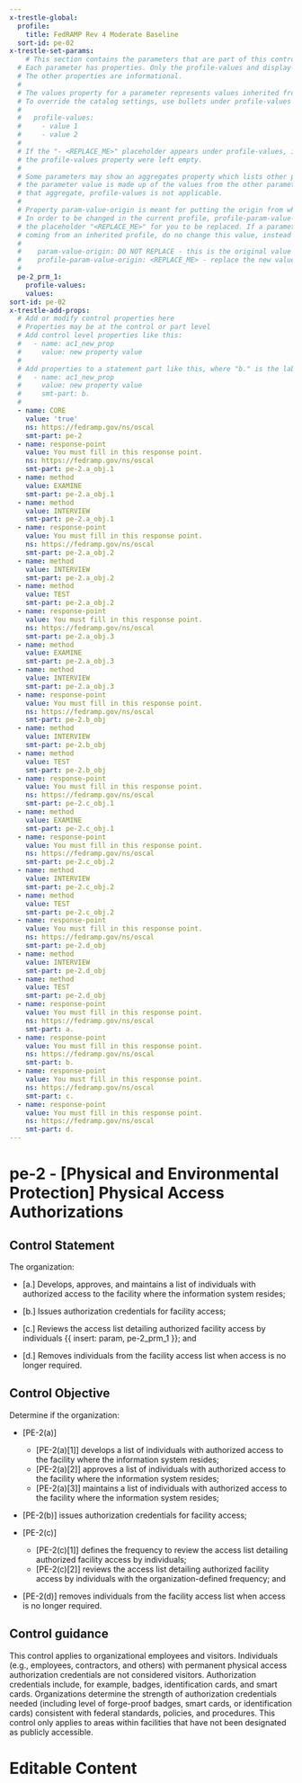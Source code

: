 ```yaml
---
x-trestle-global:
  profile:
    title: FedRAMP Rev 4 Moderate Baseline
  sort-id: pe-02
x-trestle-set-params:
    # This section contains the parameters that are part of this control.
  # Each parameter has properties. Only the profile-values and display-name properties are editable.
  # The other properties are informational.
  #
  # The values property for a parameter represents values inherited from the OSCAL catalog.
  # To override the catalog settings, use bullets under profile-values as shown below:
  #
  #   profile-values:
  #     - value 1
  #     - value 2
  #
  # If the "- <REPLACE_ME>" placeholder appears under profile-values, it is the same as if
  # the profile-values property were left empty.
  #
  # Some parameters may show an aggregates property which lists other parameters. This means
  # the parameter value is made up of the values from the other parameters. For parameters
  # that aggregate, profile-values is not applicable.
  #
  # Property param-value-origin is meant for putting the origin from where that parameter comes from.
  # In order to be changed in the current profile, profile-param-value-origin property will be displayed with
  # the placeholder "<REPLACE_ME>" for you to be replaced. If a parameter already has a param-value-origin
  # coming from an inherited profile, do no change this value, instead use profile-param-value-origin as follows:
  #
  #    param-value-origin: DO NOT REPLACE - this is the original value
  #    profile-param-value-origin: <REPLACE_ME> - replace the new value required HERE
  #
  pe-2_prm_1:
    profile-values:
    values:
sort-id: pe-02
x-trestle-add-props:
  # Add or modify control properties here
  # Properties may be at the control or part level
  # Add control level properties like this:
  #   - name: ac1_new_prop
  #     value: new property value
  #
  # Add properties to a statement part like this, where "b." is the label of the target statement part
  #   - name: ac1_new_prop
  #     value: new property value
  #     smt-part: b.
  #
  - name: CORE
    value: 'true'
    ns: https://fedramp.gov/ns/oscal
    smt-part: pe-2
  - name: response-point
    value: You must fill in this response point.
    ns: https://fedramp.gov/ns/oscal
    smt-part: pe-2.a_obj.1
  - name: method
    value: EXAMINE
    smt-part: pe-2.a_obj.1
  - name: method
    value: INTERVIEW
    smt-part: pe-2.a_obj.1
  - name: response-point
    value: You must fill in this response point.
    ns: https://fedramp.gov/ns/oscal
    smt-part: pe-2.a_obj.2
  - name: method
    value: INTERVIEW
    smt-part: pe-2.a_obj.2
  - name: method
    value: TEST
    smt-part: pe-2.a_obj.2
  - name: response-point
    value: You must fill in this response point.
    ns: https://fedramp.gov/ns/oscal
    smt-part: pe-2.a_obj.3
  - name: method
    value: EXAMINE
    smt-part: pe-2.a_obj.3
  - name: method
    value: INTERVIEW
    smt-part: pe-2.a_obj.3
  - name: response-point
    value: You must fill in this response point.
    ns: https://fedramp.gov/ns/oscal
    smt-part: pe-2.b_obj
  - name: method
    value: INTERVIEW
    smt-part: pe-2.b_obj
  - name: method
    value: TEST
    smt-part: pe-2.b_obj
  - name: response-point
    value: You must fill in this response point.
    ns: https://fedramp.gov/ns/oscal
    smt-part: pe-2.c_obj.1
  - name: method
    value: EXAMINE
    smt-part: pe-2.c_obj.1
  - name: response-point
    value: You must fill in this response point.
    ns: https://fedramp.gov/ns/oscal
    smt-part: pe-2.c_obj.2
  - name: method
    value: INTERVIEW
    smt-part: pe-2.c_obj.2
  - name: method
    value: TEST
    smt-part: pe-2.c_obj.2
  - name: response-point
    value: You must fill in this response point.
    ns: https://fedramp.gov/ns/oscal
    smt-part: pe-2.d_obj
  - name: method
    value: INTERVIEW
    smt-part: pe-2.d_obj
  - name: method
    value: TEST
    smt-part: pe-2.d_obj
  - name: response-point
    value: You must fill in this response point.
    ns: https://fedramp.gov/ns/oscal
    smt-part: a.
  - name: response-point
    value: You must fill in this response point.
    ns: https://fedramp.gov/ns/oscal
    smt-part: b.
  - name: response-point
    value: You must fill in this response point.
    ns: https://fedramp.gov/ns/oscal
    smt-part: c.
  - name: response-point
    value: You must fill in this response point.
    ns: https://fedramp.gov/ns/oscal
    smt-part: d.
---
```


# pe-2 - \[Physical and Environmental Protection\] Physical Access Authorizations

## Control Statement

The organization:

- \[a.\] Develops, approves, and maintains a list of individuals with authorized access to the facility where the information system resides;

- \[b.\] Issues authorization credentials for facility access;

- \[c.\] Reviews the access list detailing authorized facility access by individuals {{ insert: param, pe-2_prm_1 }}; and

- \[d.\] Removes individuals from the facility access list when access is no longer required.

## Control Objective

Determine if the organization:

- \[PE-2(a)\]

  - \[PE-2(a)[1]\] develops a list of individuals with authorized access to the facility where the information system resides;
  - \[PE-2(a)[2]\] approves a list of individuals with authorized access to the facility where the information system resides;
  - \[PE-2(a)[3]\] maintains a list of individuals with authorized access to the facility where the information system resides;

- \[PE-2(b)\] issues authorization credentials for facility access;

- \[PE-2(c)\]

  - \[PE-2(c)[1]\] defines the frequency to review the access list detailing authorized facility access by individuals;
  - \[PE-2(c)[2]\] reviews the access list detailing authorized facility access by individuals with the organization-defined frequency; and

- \[PE-2(d)\] removes individuals from the facility access list when access is no longer required.

## Control guidance

This control applies to organizational employees and visitors. Individuals (e.g., employees, contractors, and others) with permanent physical access authorization credentials are not considered visitors. Authorization credentials include, for example, badges, identification cards, and smart cards. Organizations determine the strength of authorization credentials needed (including level of forge-proof badges, smart cards, or identification cards) consistent with federal standards, policies, and procedures. This control only applies to areas within facilities that have not been designated as publicly accessible.

# Editable Content

<!-- Make additions and edits below -->
<!-- The above represents the contents of the control as received by the profile, prior to additions. -->
<!-- If the profile makes additions to the control, they will appear below. -->
<!-- The above markdown may not be edited but you may edit the content below, and/or introduce new additions to be made by the profile. -->
<!-- If there is a yaml header at the top, parameter values may be edited. Use --set-parameters to incorporate the changes during assembly. -->
<!-- The content here will then replace what is in the profile for this control, after running profile-assemble. -->
<!-- The added parts in the profile for this control are below.  You may edit them and/or add new ones. -->
<!-- Each addition must have a heading either of the form ## Control my_addition_name -->
<!-- or ## Part a. (where the a. refers to one of the control statement labels.) -->
<!-- "## Control" parts are new parts added after the statement part. -->
<!-- "## Part" parts are new parts added into the top-level statement part with that label. -->
<!-- Subparts may be added with nested hash levels of the form ### My Subpart Name -->
<!-- underneath the parent ## Control or ## Part being added -->
<!-- See https://oscal-compass.github.io/compliance-trestle/tutorials/ssp_profile_catalog_authoring/ssp_profile_catalog_authoring for guidance. -->
